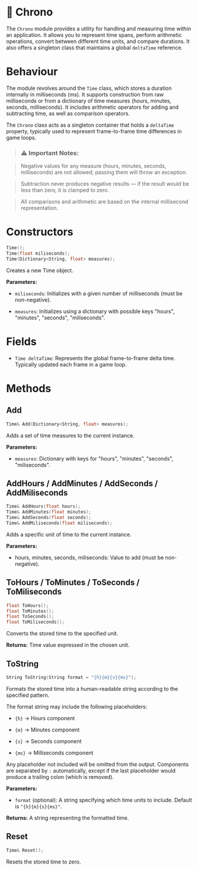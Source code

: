 # 🔷 Chrono

The ```Chrono``` module provides a utility for handling and measuring time within an application. It allows you to represent time spans, perform arithmetic operations, convert between different time units, and compare durations. It also offers a singleton class that maintains a global ```deltaTime``` reference.

# Behaviour

The module revolves around the ```Time``` class, which stores a duration internally in milliseconds (ms). It supports construction from raw milliseconds or from a dictionary of time measures (hours, minutes, seconds, milliseconds). It includes arithmetic operators for adding and subtracting time, as well as comparison operators.

The ```Chrono``` class acts as a singleton container that holds a ```deltaTime``` property, typically used to represent frame-to-frame time differences in game loops.

> ### ⚠️ Important Notes:

> Negative values for any measure (hours, minutes, seconds, milliseconds) are not allowed; passing them will throw an exception.

> Subtraction never produces negative results — if the result would be less than zero, it is clamped to zero.

> All comparisons and arithmetic are based on the internal millisecond representation.

# Constructors
```cpp
Time();
Time(float miliseconds);
Time(Dictionary<String, float> measures);
```

Creates a new Time object.

__Parameters:__

* ```miliseconds```: Initializes with a given number of milliseconds (must be non-negative).

* ```measures```: Initializes using a dictionary with possible keys "hours", "minutes", "seconds", "miliseconds".


# Fields

* ```Time deltaTime```: Represents the global frame-to-frame delta time. Typically updated each frame in a game loop.


# Methods

## Add
```cpp
Time& Add(Dictionary<String, float> measures);
```

Adds a set of time measures to the current instance.

__Parameters:__

* ```measures```: Dictionary with keys for "hours", "minutes", "seconds", "miliseconds".

## AddHours / AddMinutes / AddSeconds / AddMiliseconds
```cpp
Time& AddHours(float hours);
Time& AddMinutes(float minutes);
Time& AddSeconds(float seconds);
Time& AddMiliseconds(float miliseconds);
```

Adds a specific unit of time to the current instance.

__Parameters:__

* hours, minutes, seconds, miliseconds: Value to add (must be non-negative).

## ToHours / ToMinutes / ToSeconds / ToMiliseconds
```cpp
float ToHours();
float ToMinutes();
float ToSeconds();
float ToMiliseconds();
```

Converts the stored time to the specified unit.

__Returns:__ Time value expressed in the chosen unit.

## ToString
```cpp
String ToString(String format = "{h}{m}{s}{ms}");
```

Formats the stored time into a human-readable string according to the specified pattern.

The format string may include the following placeholders:

* ```{h}``` → Hours component

* ```{m}``` → Minutes component

* ```{s}``` → Seconds component

* ```{ms}``` → Milliseconds component

Any placeholder not included will be omitted from the output. Components are separated by ```:``` automatically, except if the last placeholder would produce a trailing colon (which is removed).

__Parameters:__

* ```format``` (optional): A string specifying which time units to include. Default is ```"{h}{m}{s}{ms}"```.

__Returns:__ A string representing the formatted time.

## Reset
```cpp
Time& Reset();
```

Resets the stored time to zero.


